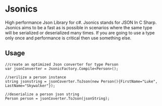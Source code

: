 # Jsonics
High performance Json Library for c#. Jsonics stands for JSON In C Sharp. Jsonics aims to be a fast as is possible in scenarios where the same type will be serialized or deserialized many times. If you are going to use a type only once and performance is critical then use something else.

## Usage
    //create an optimized Json converter for type Person
    var jsonConverter = JsonicFactory.Compile<Person>();
    
    //serilize a person instance
    string jsonstring = jsonCoverter.ToJson(new Person(){FirstName="Luke", LastName="Skywalker"});
    
    //deserialize a person json string
    Person person = jsonCoverter.ToJson(jsonString);



